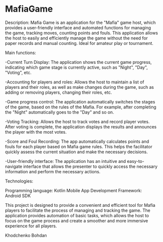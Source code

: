 # MafiaGame
Description:
Mafia Game is an application for the "Mafia" game host, which provides a user-friendly interface and automated functions for managing the game, tracking moves, counting points and fouls. This application allows the host to easily and efficiently manage the game without the need for paper records and manual counting. Ideal for amateur play or tournament.

Main functions:

-Current Turn Display: The application shows the current game progress, indicating which game stage is currently active, such as "Night", "Day", "Voting", etc.

-Accounting for players and roles: Allows the host to maintain a list of players and their roles, as well as make changes during the game, such as adding or removing players, changing their roles, etc.

-Game progress control: The application automatically switches the stages of the game, based on the rules of the Mafia. For example, after completing the "Night" automatically goes to the "Day" and so on.

-Voting Tracking: Allows the host to track votes and record player votes. After voting is complete, the application displays the results and announces the player with the most votes.

-Score and Foul Recording: The app automatically calculates points and fouls for each player based on Mafia game rules. This helps the facilitator quickly assess the current situation and make the necessary decisions.

-User-friendly interface: The application has an intuitive and easy-to-navigate interface that allows the presenter to quickly access the necessary information and perform the necessary actions.

Technologies:

Programming language: Kotlin
Mobile App Development Framework: Android SDK

This project is designed to provide a convenient and efficient tool for Mafia players to facilitate the process of managing and tracking the game. The application provides automation of basic tasks, which allows the host to focus on the game process and create a smoother and more immersive experience for all players.

Khodchenko Bohdan
